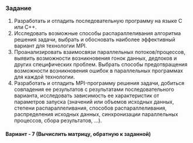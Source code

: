 ### Задание
1.    Разработать и отладить последовательную программу на языке С или С++.
2.    Исследовать возможные способы распараллеливания алгоритма решения задачи, выбрать и обосновать наиболее эффективный вариант для технологии MPI.
3.    Проанализировать взаимосвязи параллельных потоков/процессов, выявить возможности возникновения гонок данных, дедлоков и других специфических проблем. Выбрать способы предотвращения возможности возникновения ошибок в параллельных программах для каждой технологии.
4.    Разработать и отладить MPI-программу решения задачи, добиться совпадения ее результатов с результатами последовательного варианта, исследовать зависимость ее характеристик от параметров запуска (значений или объемов исходных данных, степени распараллеливания, способов распараллеливания, распределения исходных данных, синхронизации параллельных процессов, сбора результатов, …).

#### Вариант - 7 (Вычислить матрицу, обратную к заданной)
